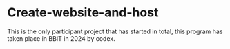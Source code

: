 # Create-website-and-host
This is the only participant project that has started in total, this program has taken place in BBIT in 2024 by codex. 
